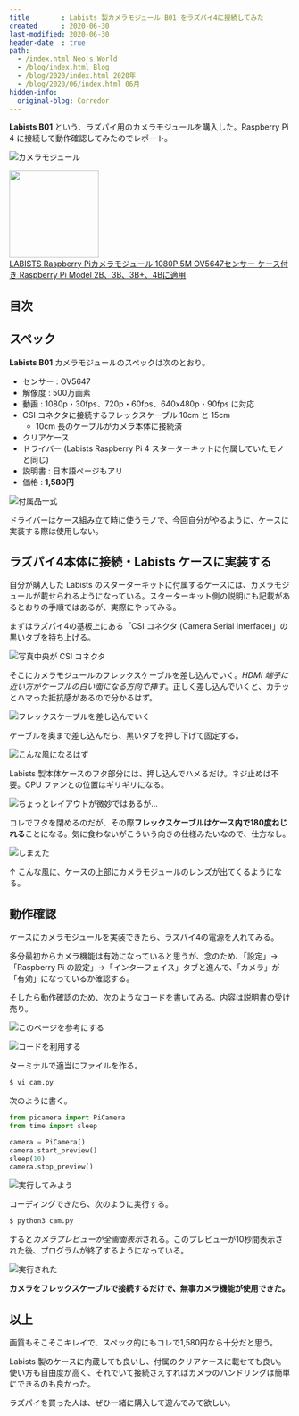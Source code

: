 ```yaml
---
title        : Labists 製カメラモジュール B01 をラズパイ4に接続してみた
created      : 2020-06-30
last-modified: 2020-06-30
header-date  : true
path:
  - /index.html Neo's World
  - /blog/index.html Blog
  - /blog/2020/index.html 2020年
  - /blog/2020/06/index.html 06月
hidden-info:
  original-blog: Corredor
---
```


**Labists B01** という、ラズパイ用のカメラモジュールを購入した。Raspberry Pi 4 に接続して動作確認してみたのでレポート。

![カメラモジュール](30-01-01.jpg)

<div class="ad-amazon">
  <div class="ad-amazon-image">
    <a href="https://www.amazon.co.jp/dp/B083XDJ8SP?tag=neos21-22&amp;linkCode=osi&amp;th=1&amp;psc=1">
      <img src="https://m.media-amazon.com/images/I/41Sdc6oJhTL._SL160_.jpg" width="160" height="157">
    </a>
  </div>
  <div class="ad-amazon-info">
    <div class="ad-amazon-title">
      <a href="https://www.amazon.co.jp/dp/B083XDJ8SP?tag=neos21-22&amp;linkCode=osi&amp;th=1&amp;psc=1">LABISTS Raspberry Piカメラモジュール 1080P 5M OV5647センサー ケース付き Raspberry Pi Model 2B、3B、3B+、4Bに適用</a>
    </div>
  </div>
</div>

## 目次

## スペック

**Labists B01** カメラモジュールのスペックは次のとおり。

- センサー : OV5647
- 解像度 : 500万画素
- 動画 : 1080p・30fps、720p・60fps、640x480p・90fps に対応
- CSI コネクタに接続するフレックスケーブル 10cm と 15cm
  - 10cm 長のケーブルがカメラ本体に接続済
- クリアケース
- ドライバー (Labists Raspberry Pi 4 スターターキットに付属していたモノと同じ)
- 説明書 : 日本語ページもアリ
- 価格 : **1,580円**

![付属品一式](30-01-02.jpg)

ドライバーはケース組み立て時に使うモノで、今回自分がやるように、ケースに実装する際は使用しない。

## ラズパイ4本体に接続・Labists ケースに実装する

自分が購入した Labists のスターターキットに付属するケースには、カメラモジュールが載せられるようになっている。スターターキット側の説明にも記載があるとおりの手順ではあるが、実際にやってみる。

まずはラズパイ4の基板上にある「CSI コネクタ (Camera Serial Interface)」の黒いタブを持ち上げる。

![写真中央が CSI コネクタ](30-01-03.jpg)

そこにカメラモジュールのフレックスケーブルを差し込んでいく。*HDMI 端子に近い方がケーブルの白い面になる方向で挿す*。正しく差し込んでいくと、カチッとハマった抵抗感があるので分かるはず。

![フレックスケーブルを差し込んでいく](30-01-04.jpg)

ケーブルを奥まで差し込んだら、黒いタブを押し下げて固定する。

![こんな風になるはず](30-01-11.jpg)

Labists 製本体ケースのフタ部分には、押し込んでハメるだけ。ネジ止めは不要。CPU ファンとの位置はギリギリになる。

![ちょっとレイアウトが微妙ではあるが…](30-01-05.jpg)

コレでフタを閉めるのだが、その際**フレックスケーブルはケース内で180度ねじれる**ことになる。気に食わないがこういう向きの仕様みたいなので、仕方なし。

![しまえた](30-01-06.jpg)

↑ こんな風に、ケースの上部にカメラモジュールのレンズが出てくるようになる。

## 動作確認

ケースにカメラモジュールを実装できたら、ラズパイ4の電源を入れてみる。

多分最初からカメラ機能は有効になっていると思うが、念のため、「設定」→「Raspberry Pi の設定」→「インターフェイス」タブと進んで、「カメラ」が「有効」になっているか確認する。

そしたら動作確認のため、次のようなコードを書いてみる。内容は説明書の受け売り。

![このページを参考にする](30-01-07.jpg)

![コードを利用する](30-01-08.jpg)

ターミナルで適当にファイルを作る。

```bash
$ vi cam.py
```

次のように書く。

```python
from picamera import PiCamera
from time import sleep

camera = PiCamera()
camera.start_preview()
sleep(10)
camera.stop_preview()
```

![実行してみよう](30-01-09.jpg)

コーディングできたら、次のように実行する。

```bash
$ python3 cam.py
```

すると*カメラプレビューが全画面表示*される。このプレビューが10秒間表示された後、プログラムが終了するようになっている。

![実行された](30-01-10.jpg)

**カメラをフレックスケーブルで接続するだけで、無事カメラ機能が使用できた。**

## 以上

画質もそこそこキレイで、スペック的にもコレで1,580円なら十分だと思う。

Labists 製のケースに内蔵しても良いし、付属のクリアケースに載せても良い。使い方も自由度が高く、それでいて接続さえすればカメラのハンドリングは簡単にできるのも良かった。

ラズパイを買った人は、ぜひ一緒に購入して遊んでみて欲しい。
